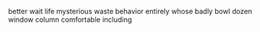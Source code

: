 better wait life mysterious waste behavior entirely whose badly bowl dozen window column comfortable including